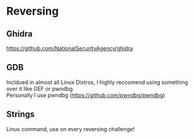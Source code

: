 # Reversing
## Ghidra
https://github.com/NationalSecurityAgency/ghidra
## GDB
Incldued in almost all Linux Distros, I highly reccomend using something over it like GEF or pwndbg. <br />
Personally I use pwndbg (https://github.com/pwndbg/pwndbg)
## Strings
Linux command, use on every reversing challenge!
